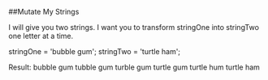 ##Mutate My Strings

I will give you two strings. I want you to transform stringOne into stringTwo one letter at a time.

stringOne = 'bubble gum';
stringTwo = 'turtle ham';

Result:
bubble gum
tubble gum
turble gum
turtle gum
turtle hum
turtle ham